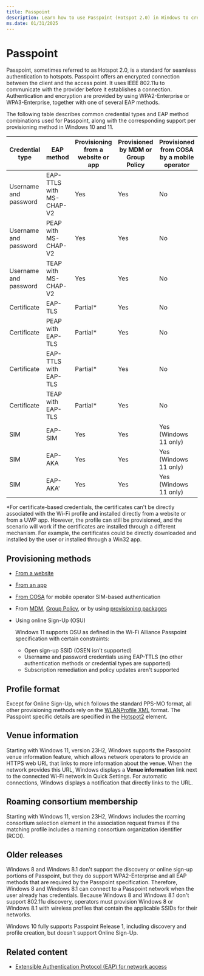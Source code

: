 ```yaml
---
title: Passpoint
description: Learn how to use Passpoint (Hotspot 2.0) in Windows to create an encrypted connection between the client and the access point.
ms.date: 01/31/2025
---
```


# Passpoint

Passpoint, sometimes referred to as Hotspot 2.0, is a standard for seamless authentication to hotspots. Passpoint offers an encrypted connection between the client and the access point. It uses IEEE 802.11u to communicate with the provider before it establishes a connection. Authentication and encryption are provided by using WPA2-Enterprise or WPA3-Enterprise, together with one of several EAP methods.

The following table describes common credential types and EAP method combinations used for Passpoint, along with the corresponding support per provisioning method in Windows 10 and 11.

| **Credential type** | **EAP method** | **Provisioning from a website or app** | **Provisioned by MDM or Group Policy** | **Provisioned from COSA by a mobile operator** | **Online Sign-Up** |
|----|----|----|----|----|----|
| Username and password | EAP-TTLS with MS-CHAP-V2 | Yes | Yes | No | Yes (Windows 11 only) |
| Username and password | PEAP with MS-CHAP-V2 | Yes | Yes | No | No |
| Username and password | TEAP with MS-CHAP-V2 | Yes | Yes | No | No |
| Certificate | EAP-TLS | Partial\* | Yes | No | No |
| Certificate | PEAP with EAP-TLS | Partial\* | Yes | No | No |
| Certificate | EAP-TTLS with EAP-TLS | Partial\* | Yes | No | No |
| Certificate | TEAP with EAP-TLS | Partial\* | Yes | No | No |
| SIM | EAP-SIM | Yes | Yes | Yes (Windows 11 only) | No |
| SIM | EAP-AKA | Yes | Yes | Yes (Windows 11 only) | No |
| SIM | EAP-AKA' | Yes | Yes | Yes (Windows 11 only) | No |

\*For certificate-based credentials, the certificates can't be directly associated with the Wi-Fi profile and installed directly from a website or from a UWP app. However, the profile can still be provisioned, and the scenario will work if the certificates are installed through a different mechanism. For example, the certificates could be directly downloaded and installed by the user or installed through a Win32 app.

## Provisioning methods

  - [From a website](/windows/win32/nativewifi/prov-wifi-profile-via-website)
  - [From an app](./account-provisioning.md#wi-fi-information)
  - [From COSA](cosa-database.md) for mobile operator SIM-based authentication
  - From [MDM](/windows/client-management/mdm/wifi-csp), [Group Policy](/previous-versions/windows/it-pro/windows-server-2012-R2-and-2012/hh994701(v=ws.11)), or by using [provisioning packages](/windows/configuration/provisioning-packages/provisioning-packages)
  - Using online Sign-Up (OSU)

    Windows 11 supports OSU as defined in the Wi-Fi Alliance Passpoint specification with certain constraints:
    - Open sign-up SSID (OSEN isn't supported)
    - Username and password credentials using EAP-TTLS (no other authentication methods or credential types are supported)
    - Subscription remediation and policy updates aren't supported

## Profile format

Except for Online Sign-Up, which follows the standard PPS-MO format, all other provisioning methods rely on the [WLANProfile XML](/windows/win32/nativewifi/wireless-profile-samples) format. The Passpoint specific details are specified in the [Hotspot2](/windows/win32/nativewifi/wlan-profileschema-hotspot2-wlanprofile-element) element.

## Venue information

Starting with Windows 11, version 23H2, Windows supports the Passpoint venue information feature, which allows network operators to provide an HTTPS web URL that links to more information about the venue. When the network provides this URL, Windows displays a **Venue information** link next to the connected Wi-Fi network in Quick Settings. For automatic connections, Windows displays a notification that directly links to the URL.

## Roaming consortium membership

Starting with Windows 11, version 23H2, Windows includes the roaming consortium selection element in the association request frames if the matching profile includes a roaming consortium organization identifier (RCOI).

## Older releases

Windows 8 and Windows 8.1 don't support the discovery or online sign-up portions of Passpoint, but they do support WPA2-Enterprise and all EAP methods that are required by the Passpoint specification. Therefore, Windows 8 and Windows 8.1 can connect to a Passpoint network when the user already has credentials. Because Windows 8 and Windows 8.1 don't support 802.11u discovery, operators must provision Windows 8 or Windows 8.1 with wireless profiles that contain the applicable SSIDs for their networks.

Windows 10 fully supports Passpoint Release 1, including discovery and profile creation, but doesn't support Online Sign-Up.

## Related content

- [Extensible Authentication Protocol (EAP) for network access](/windows-server/networking/technologies/extensible-authentication-protocol/network-access)
